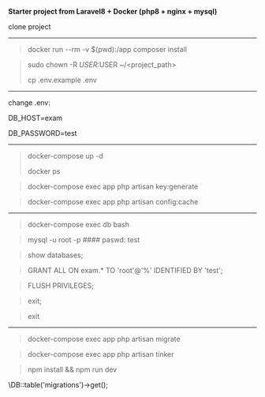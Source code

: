 <p>
<b>Starter project from Laravel8 + Docker (php8 + nginx + mysql)</b>

clone project
**********
>docker run --rm -v $(pwd):/app composer install

>sudo chown -R $USER:$USER ~/<project_path>
> 
> cp .env.example .env
*********
change .env:

DB_HOST=exam

DB_PASSWORD=test
**********************

>docker-compose up -d
> 
>docker ps

>docker-compose exec app php artisan key:generate

>docker-compose exec app php artisan config:cache
***********

>docker-compose exec db bash

>mysql -u root -p #### paswd: test

>show databases;

>GRANT ALL ON exam.* TO 'root'@'%' IDENTIFIED BY 'test';

>FLUSH PRIVILEGES;

>exit;

>exit
********


>docker-compose exec app php artisan migrate

>docker-compose exec app php artisan tinker

> npm install && npm run dev

\DB::table('migrations')->get();
</p>
